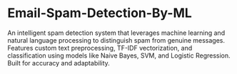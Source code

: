 # Email-Spam-Detection-By-ML
An intelligent spam detection system that leverages machine learning and natural language processing to distinguish spam from genuine messages. Features custom text preprocessing, TF-IDF vectorization, and classification using models like Naive Bayes, SVM, and Logistic Regression. Built for accuracy and adaptability.
